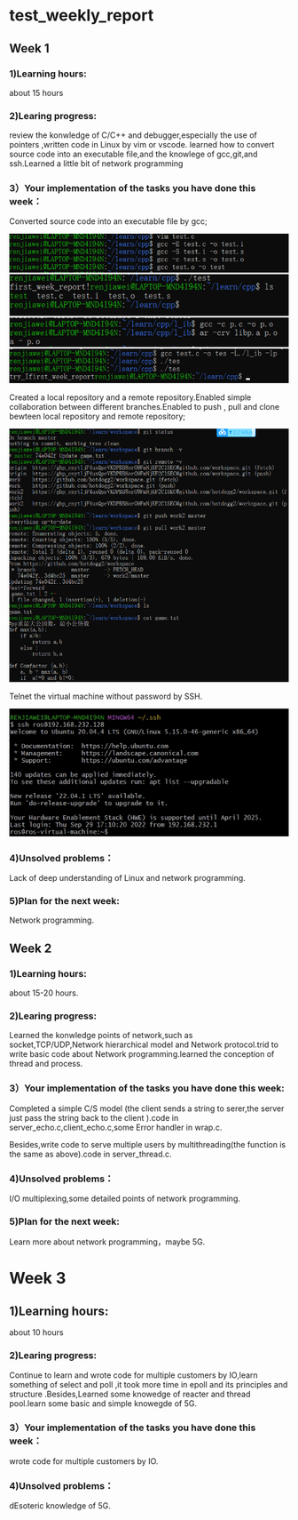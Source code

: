 # test_weekly_report
## Week 1
### 1)Learning hours:
about 15 hours
### 2)Learing progress:
review the konwledge of C/C++ and debugger,especially the use of pointers ,written code in Linux by vim or vscode. learned how to convert source code into an executable file,and the knowlege of gcc,git,and ssh.Learned a little bit of network programming
### 3）Your implementation of the tasks you have done this week：
Converted source code into an executable file by gcc;

![1](https://github.com/hotdogg2/test_weekly_report/blob/main/1.png)
![2](https://github.com/hotdogg2/test_weekly_report/blob/main/2.png)
![3](https://github.com/hotdogg2/test_weekly_report/blob/main/3.png)
![4](https://github.com/hotdogg2/test_weekly_report/blob/main/4.png)

Created a local repository and a remote repository.Enabled simple collaboration between different branches.Enabled to push , pull and clone bewteen local repository and remote repository;

![5](https://github.com/hotdogg2/test_weekly_report/blob/main/5.png)

Telnet the virtual machine without password by SSH.

![6](https://github.com/hotdogg2/test_weekly_report/blob/main/6.png)

### 4)Unsolved problems：
Lack of deep understanding of Linux and  network programming.
### 5)Plan for the next week:
Network programming.

## Week 2
### 1)Learning hours:
about 15-20 hours.
### 2)Learing progress:
Learned the konwledge points of network,such as socket,TCP/UDP,Network hierarchical model and Network protocol.trid to write basic code about Network programming.learned the conception of thread and process.
### 3）Your implementation of the tasks you have done this week:
Completed a simple C/S model (the client sends a string to serer,the server just pass the string back to the client ).code in server_echo.c,client_echo.c,some Error handler in wrap.c.

Besides,write code to serve multiple users by multithreading(the function is the same as above).code in server_thread.c.
### 4)Unsolved problems：
I/O multiplexing,some detailed points of network programming.
### 5)Plan for the next week:
Learn more about network programming，maybe 5G.
# Week 3
## 1)Learning hours:
about 10 hours
### 2)Learing progress:
Continue to learn and wrote code for multiple customers by IO,learn something of select and poll ,it took more time in epoll and its principles and structure .Besides,Learned some knowedge of reacter and thread pool.learn some basic and simple knowegde of 5G.
### 3）Your implementation of the tasks you have done this week：
wrote code for multiple customers by IO.
### 4)Unsolved problems：
dEsoteric knowledge of 5G.

